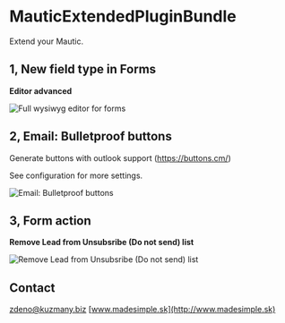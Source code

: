 # MauticExtendedPluginBundle

Extend your Mautic.

1, New field type in Forms
--------------------------
**Editor advanced**

![Full wysiwyg editor for forms](http://www.madesimple.sk/img/extendedplugin/form-field-editor.png)


2, Email: Bulletproof buttons
-----------------------------------
Generate buttons with outlook support (https://buttons.cm/)

See configuration for more settings.

![Email: Bulletproof buttons](http://www.madesimple.sk/img/extendedplugin/email-editor-buttons.png)

3, Form action
--------------

 **Remove Lead from Unsubsribe (Do not send) list**
 
![Remove Lead from Unsubsribe (Do not send) list](http://www.madesimple.sk/img/extendedplugin/form-action.png)

Contact
-------

[zdeno@kuzmany.biz](mailto:zdeno@kuzmany.biz)
[www.madesimple.sk](http://www.madesimple.sk)